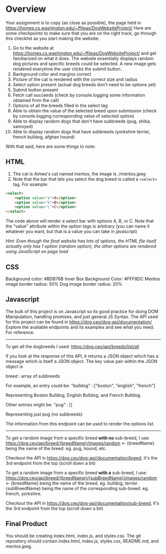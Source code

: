 # Overview
Your assignment is to copy (as close as possible), the page held in https://homes.cs.washington.edu/~ffileas/DogWebsiteProject/
Here are some checkpoints to make sure that you are on the right track, go through this checklist as you start making the website:

1. Go to the website at https://homes.cs.washington.edu/~ffileas/DogWebsiteProject/ and get familiarized on what it does. The website essentially displays random dog pictures and specific breeds could be selected. A new image gets rendered everytime the user clicks the submit button.
2. Background color and margins correct
3. Picture of the cat is rendered with the correct size and radius
4. Select option present (actual dog breeds don't need to be options yet)
5. Submit button present
6. Fetch call succeeds (check by console.logging some information obtained from the call)
7. Options of all the breeds filled in the select tag
8. Able to obtain the value of the selected breed upon submission (check by console.logging corresponding value of selected option)
9. Able to display random dogs that don't have subbreeds (pug, shiba, samoyed)
10. Able to display random dogs that have subbreeds (yorkshire terrier, french bulldog, afghan hound)

With that said, here are some things to note: 
## HTML
1. The cat is Aimee's cat named mentos, the image is ./mentos.jpeg
2. Note that the bar that lets you select the dog breed is called a ```<select>``` tag. For example:

```html
<select>
	<option value="a">A</option>
	<option value="b">B</option>
	<option value="c">C</option>
</select>
```

The code above will render a select bar with options A, B, or C. Note that the "value" attribute within the option tags is arbitrary (you can name it whatever you want, but that is a value you can take in javascript)

*Hint: Even though the final website has lots of options, the HTML file itself actually only has 1 option (random option), the other options are rendered using JavaScript on page load*

## CSS
Background color: #BDB76B
Inner Box Background Color: #FFF8DC
Mentos image border radius: 50%
Dog image border radius: 20%

## Javascript
The bulk of this project is on Javascript so its good practice for doing DOM Manipulation, handling promises, and just general JS Syntax.
The API used for this project can be found in https://dog.ceo/dog-api/documentation/
Explore the available endpoints and its examples and see what you need. For reference:

---
To get all the dogbreeds I used:
https://dog.ceo/api/breeds/list/all

If you look at the response of this API, it returns a JSON object which has a message which is itself a JSON object.
The key value pair within the JSON object is

breed : array of subbreeds

For example, an entry could be:
"bulldog" : ["boston", "english", "french"]

Representing Boston Bulldog, English Bulldog, and French Bulldog.

Other entries might be:
"pug" : []

Representing just pug (no subbreeds)

The information from this endpoint can be used to render the options list.

---
To get a random image from a specific breed **with no** sub-breed, I use:
https://dog.ceo/api/breed/{breedName}/images/random <- {breedName} being the name of the breed. eg. pug, hound, etc. 

Checkout the API in https://dog.ceo/dog-api/documentation/breed, it's the 3rd endpoint from the top (scroll down a bit)

To get a random image from a specific breed **with a** sub-breed, I use:
https://dog.ceo/api/breed/{breedName}/{subBreedName}/images/random <- {breedName} being the name of the breed. eg. bulldog, terrier. {subBreedName} being the name of the corresponding sub-breed. eg. french, yorkshire.

Checkout the API in https://dog.ceo/dog-api/documentation/sub-breed, it's the 3rd endpoint from the top (scroll down a bit)

## Final Product
You should be creating index.html, index.js, and styles.css.
The git repository should contain index.html, index.js, styles.css, README.md, and mentos.jpeg.